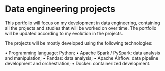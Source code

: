 # Data engineering projects

This portfolio will focus on my development in data engineering, containing all the projects and studies that will be worked on over time. The portfolio will be updated according to my evolution in the projects.

The projects will be mostly developed using the following technologies:

• Programming language: Python;
• Apache Spark / PySpark: data analysis and manipulation;
• Pandas: data analysis;
• Apache Airflow: data pipeline development and orchestration;
• Docker: containerized development.
